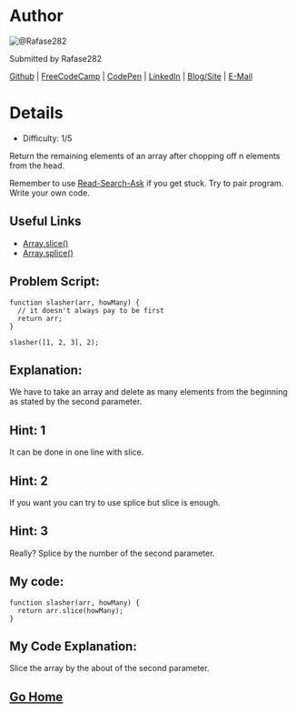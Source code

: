 # Author
![@Rafase282](https://avatars0.githubusercontent.com/Rafase282?&s=128)

Submitted by Rafase282

[Github](https://github.com/Rafase282) | [FreeCodeCamp](http://www.freecodecamp.com/rafase282) | [CodePen](http://codepen.io/Rafase282/) | [LinkedIn](https://www.linkedin.com/in/rafase282) | [Blog/Site](https://rafase282.wordpress.com/) | [E-Mail](mailto:rafase282@gmail.com)

# Details
- Difficulty: 1/5

Return the remaining elements of an array after chopping off n elements from the head.

Remember to use [ Read-Search-Ask](http://github.com/FreeCodeCamp/freecodecamp/wiki/How-to-get-help-when-you-get-stuck) if you get stuck. Try to pair program. Write your own code.

## Useful Links
- [Array.slice()](https://developer.mozilla.org/en-US/docs/Web/JavaScript/Reference/Global_Objects/Array/slice)
- [Array.splice()](https://developer.mozilla.org/en-US/docs/Web/JavaScript/Reference/Global_Objects/Array/splice)

## Problem Script:

```
function slasher(arr, howMany) {
  // it doesn't always pay to be first
  return arr;
}

slasher([1, 2, 3], 2);
```

## Explanation:
We have to take an array and delete as many elements from the beginning as stated by the second parameter.

## Hint: 1
It can be done in one line with slice.

## Hint: 2
If you want you can try to use splice but slice is enough.

## Hint: 3
Really? Splice by the number of the second parameter.

## My code:

```
function slasher(arr, howMany) {
  return arr.slice(howMany);
}
```

## My Code Explanation:
Slice the array by the about of the second parameter.

## [Go Home](https://github.com/Rafase282/My-FreeCodeCamp-Code/wiki)
